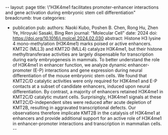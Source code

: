 --
layout:	page
title:	\”H3K4me1 facilitates promoter-enhancer interactions and gene activation during embryonic stem cell differentiation"
breadcrumb: true
categories:
- publication
pub:
authors: Naoki Kubo, Poshen B. Chen, Rong Hu, Zhen Ye, Hiroyuki Sasaki, Bing Ren
journal: "Molecular Cell"
date: 2024
doi: https://doi.org/10.1016/j.molcel.2024.02.030
abstract: Histone H3 lysine 4 mono-methylation (H3K4me1) marks poised or active enhancers. KMT2C (MLL3) and KMT2D (MLL4) catalyze H3K4me1, but their histone methyltransferase activities are largely dispensable for transcription during early embryogenesis in mammals. To better understand the role of H3K4me1 in enhancer function, we analyze dynamic enhancer-promoter (E-P) interactions and gene expression during neural differentiation of the mouse embryonic stem cells. We found that KMT2C/D catalytic activities were only required for H3K4me1 and E-P contacts at a subset of candidate enhancers, induced upon neural differentiation. By contrast, a majority of enhancers retained H3K4me1 in KMT2C/D catalytic mutant cells. Surprisingly, H3K4me1 signals at these KMT2C/D-independent sites were reduced after acute depletion of KMT2B, resulting in aggravated transcriptional defects. Our observations therefore implicate KMT2B in the catalysis of H3K4me1 at enhancers and provide additional support for an active role of H3K4me1 in enhancer-promoter interactions and transcription in mammalian cells.
--
